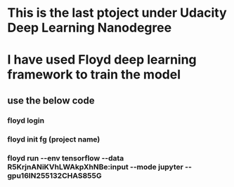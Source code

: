 # This is the last ptoject under Udacity Deep Learning Nanodegree
# I have used Floyd deep learning framework to train the model
## use the below code
### floyd login
### floyd init fg   (project name)
### floyd run --env tensorflow --data R5KrjnANiKVhLWAkpXhNBe:input --mode jupyter --gpu16IN255132CHAS855G
